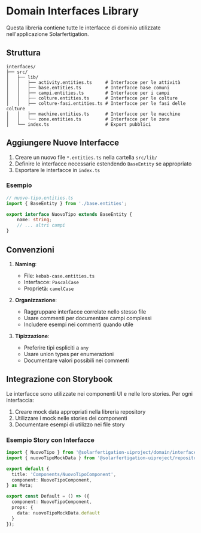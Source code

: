 # Domain Interfaces Library

Questa libreria contiene tutte le interfacce di dominio utilizzate nell'applicazione Solarfertigation.

## Struttura

```
interfaces/
├── src/
│   ├── lib/
│   │   ├── activity.entities.ts     # Interfacce per le attività
│   │   ├── base.entities.ts         # Interfacce base comuni
│   │   ├── campi.entities.ts        # Interfacce per i campi
│   │   ├── colture.entities.ts      # Interfacce per le colture
│   │   ├── colture-fasi.entities.ts # Interfacce per le fasi delle colture
│   │   ├── machine.entities.ts      # Interfacce per le macchine
│   │   └── zone.entities.ts         # Interfacce per le zone
│   └── index.ts                     # Export pubblici
```

## Aggiungere Nuove Interfacce

1. Creare un nuovo file `*.entities.ts` nella cartella `src/lib/`
2. Definire le interfacce necessarie estendendo `BaseEntity` se appropriato
3. Esportare le interfacce in `index.ts`

### Esempio

```typescript
// nuovo-tipo.entities.ts
import { BaseEntity } from './base.entities';

export interface NuovoTipo extends BaseEntity {
    name: string;
    // ... altri campi
}
```

## Convenzioni

1. **Naming**:
   - File: `kebab-case.entities.ts`
   - Interfacce: `PascalCase`
   - Proprietà: `camelCase`

2. **Organizzazione**:
   - Raggruppare interfacce correlate nello stesso file
   - Usare commenti per documentare campi complessi
   - Includere esempi nei commenti quando utile

3. **Tipizzazione**:
   - Preferire tipi espliciti a `any`
   - Usare union types per enumerazioni
   - Documentare valori possibili nei commenti

## Integrazione con Storybook

Le interfacce sono utilizzate nei componenti UI e nelle loro stories. Per ogni interfaccia:

1. Creare mock data appropriati nella libreria repository
2. Utilizzare i mock nelle stories dei componenti
3. Documentare esempi di utilizzo nei file story

### Esempio Story con Interfacce

```typescript
import { NuovoTipo } from '@solarfertigation-uiproject/domain/interfaces';
import { nuovoTipoMockData } from '@solarfertigation-uiproject/repository';

export default {
  title: 'Components/NuovoTipoComponent',
  component: NuovoTipoComponent,
} as Meta;

export const Default = () => ({
  component: NuovoTipoComponent,
  props: {
    data: nuovoTipoMockData.default
  }
});
